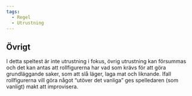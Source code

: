 ```yaml
---
tags:
  - Regel
  - Utrustning
---
```

## Övrigt
I detta speltest är inte utrustning i fokus, övrig utrustning kan försummas och det kan antas att rollfigurerna har vad som krävs för att göra grundläggande saker, som att slå läger, laga mat och liknande. Ifall rollfigurerna vill göra något “utöver det vanliga” ges spelledaren (som vanligt) makt att improvisera.

